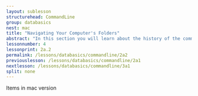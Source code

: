 ```yaml
---
layout: sublesson
structurehead: CommandLine
group: databasics
nest: mac
title: "Navigating Your Computer's Folders"
abstract: "In this section you will learn about the history of the command line in computers, and why it matters for doing digital research."
lessonnumber: 4
lessonprint: 2a.2
permalink: /lessons/databasics/commandline/2a2
previouslesson: /lessons/databasics/commandline/2a1
nextlesson: /lessons/databasics/commandline/3a1
split: none
---
```


Items in mac version